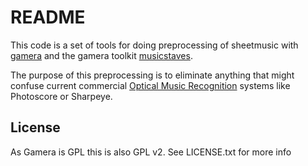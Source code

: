 README
======

This code is a set of tools for doing preprocessing of sheetmusic with
[gamera][1] and the gamera toolkit [musicstaves][2].

The purpose of this preprocessing is to eliminate anything that might confuse
current commercial [Optical Music Recognition][3] systems like Photoscore or
Sharpeye.

License
-------
As Gamera is GPL this is also GPL v2.
See LICENSE.txt for more info


[1]: http://gamera.informatik.hsnr.de/
[2]: http://lionel.kr.hs-niederrhein.de/~dalitz/data/projekte/stafflines/
[3]: http://en.wikipedia.org/wiki/Optical_music_recognition


